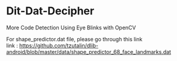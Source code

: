 # Dit-Dat-Decipher
More Code Detection Using Eye Blinks with OpenCV


For shape_predictor.dat file, please go through this link <br>
link : https://github.com/tzutalin/dlib-android/blob/master/data/shape_predictor_68_face_landmarks.dat
